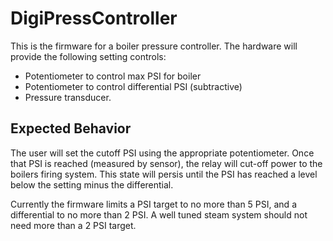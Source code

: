 # DigiPressController

This is the firmware for a boiler pressure controller. The hardware will provide the following setting controls:

* Potentiometer to control max PSI for boiler
* Potentiometer to control differential PSI (subtractive)
* Pressure transducer.

## Expected Behavior

The user will set the cutoff PSI using the appropriate potentiometer. Once that PSI is reached (measured by sensor), the relay will cut-off power to the boilers firing system. This state will persis until the PSI has reached a level below the setting minus the differential.

Currently the firmware limits a PSI target to no more than 5 PSI, and a differential to no more than 2 PSI. A well tuned steam system should not need more than a 2 PSI target.
